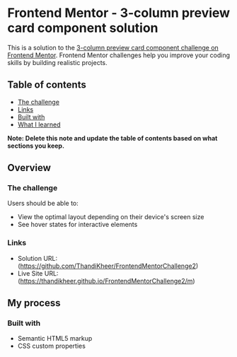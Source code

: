 # Frontend Mentor - 3-column preview card component solution

This is a solution to the [3-column preview card component challenge on Frontend Mentor](https://www.frontendmentor.io/challenges/3column-preview-card-component-pH92eAR2-). Frontend Mentor challenges help you improve your coding skills by building realistic projects.

## Table of contents

  - [The challenge](#the-challenge)
  - [Links](#links)
  - [Built with](#built-with)
  - [What I learned](#what-i-learned)


**Note: Delete this note and update the table of contents based on what sections you keep.**

## Overview

### The challenge

Users should be able to:

- View the optimal layout depending on their device's screen size
- See hover states for interactive elements


### Links

- Solution URL: (https://github.com/ThandiKheer/FrontendMentorChallenge2)
- Live Site URL: (https://thandikheer.github.io/FrontendMentorChallenge2/m)

## My process

### Built with

- Semantic HTML5 markup
- CSS custom properties
